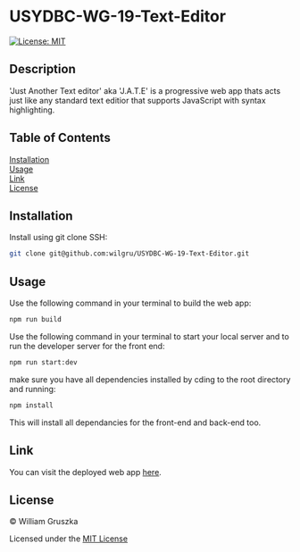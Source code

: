 # USYDBC-WG-19-Text-Editor

[![License: MIT](https://img.shields.io/badge/License-MIT-yellow.svg)](https://opensource.org/licenses/MIT)

## Description

'Just Another Text editor' aka 'J.A.T.E' is a progressive web app thats acts just like any standard text editior that supports JavaScript with syntax highlighting.

## Table of Contents
 
[Installation](#Installation)   
[Usage](#Usage)   
[Link](#Link)  
[License](#License)    

<a name="Installation"></a>
## Installation

Install using git clone SSH:

```bash
git clone git@github.com:wilgru/USYDBC-WG-19-Text-Editor.git
```

<a name="Usage"></a>
## Usage

Use the following command in your terminal to build the web app:

```bash
npm run build
```

Use the following command in your terminal to start your local server and to run the developer server for the front end:

```bash
npm run start:dev
```

make sure you have all dependencies installed by cding to the root directory and running:

```bash
npm install
```

This will install all dependancies for the front-end and back-end too.

<a name="Link"></a>
## Link 

You can visit the deployed web app [here](https://usydbc-19-text-editor.herokuapp.com/).

<a name="License"></a>
## License

&copy; William Gruszka

Licensed under the [MIT License](./LICENSE.txt)

